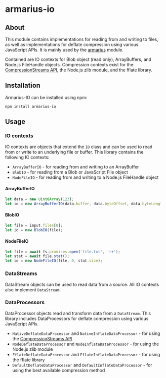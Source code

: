 # armarius-io

## About

This module contains implementations for reading from and writing to files, as well as implementations for 
deflate compression using various JavaScript APIs.
It is mainly used by the [armarius](https://github.com/aternosorg/armarius/) module.

Contained are IO contexts for Blob object (read only), ArrayBuffers, and Node.js FileHandle objects. 
Compression contexts exist for the [CompressionStreams API](https://developer.mozilla.org/en-US/docs/Web/API/CompressionStream),
the Node.js zlib module, and the fflate library.

## Installation

Armarius-IO can be installed using npm:

```shell
npm install armarius-io
```

## Usage

### IO contexts

IO contexts are objects that extend the `IO` class and can be used to read from or write to an underlying file or buffer.
This library contains the following IO contexts:
 * `ArrayBufferIO` - for reading from and writing to an ArrayBuffer
 * `BlobIO` - for reading from a Blob or JavaScript File object
 * `NodeFileIO` - for reading from and writing to a Node.js FileHandle object

#### ArrayBufferIO

```javascript
let data = new Uint8Array(123);
let io = new ArrayBufferIO(data.buffer, data.byteOffset, data.byteLength);
```

#### BlobIO

```javascript
let file = input.files[0];
let io = new BlobIO(file);
```

#### NodeFileIO

```javascript
let file = await fs.promises.open('file.txt', 'r+');
let stat = await file.stat();
let io = new NodeFileIO(file, 0, stat.size);
```

### DataStreams

DataStream objects can be used to read data from a source. All IO contexts also implement `DataStream`.

### DataProcessors

DataProcessor objects read and transform data from a `DataStream`. This library includes DataProcessors for deflate compression using various JavaScript APIs.

 * `NativeDeflateDataProcessor` and `NativeInflateDataProcessor` - for using the [CompressionStreams API](https://developer.mozilla.org/en-US/docs/Web/API/CompressionStream)
 * `NodeDeflateDataProcessor` and `NodeInflateDataProcessor` - for using the Node.js zlib module
 * `FflateDeflateDataProcessor` and `FflateInflateDataProcessor` - for using the fflate library
 * `DefaultDeflateDataProcessor` and `DefaultInflateDataProcessor` - for using the best available compression method



